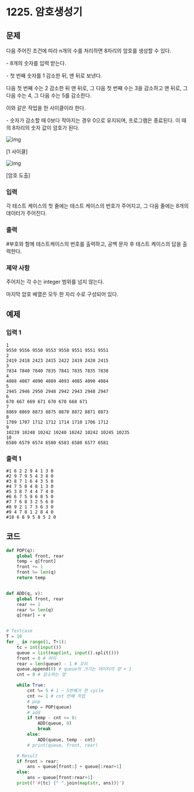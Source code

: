 # 1225. 암호생성기

## 문제

다음 주어진 조건에 따라 n개의 수를 처리하면 8자리의 암호를 생성할 수 있다.

\- 8개의 숫자를 입력 받는다.

\- 첫 번째 숫자를 1 감소한 뒤, 맨 뒤로 보낸다. 

다음 첫 번째 수는 2 감소한 뒤 맨 뒤로, 그 다음 첫 번째 수는 3을 감소하고 맨 뒤로, 그 다음 수는 4, 그 다음 수는 5를 감소한다.

이와 같은 작업을 한 사이클이라 한다.

\- 숫자가 감소할 때 0보다 작아지는 경우 0으로 유지되며, 프로그램은 종료된다. 이 때의 8자리의 숫자 값이 암호가 된다.
 

![img](https://swexpertacademy.com/main/common/fileDownload.do?downloadType=CKEditorImages&fileId=AV2XX0YqDbsBBASl)

[1 사이클]

 

 ![img](https://swexpertacademy.com/main/common/fileDownload.do?downloadType=CKEditorImages&fileId=AV84HE56LxsDFAUN)

[암호 도출]



### 입력

각 테스트 케이스의 첫 줄에는 테스트 케이스의 번호가 주어지고, 그 다음 줄에는 8개의 데이터가 주어진다.

### 출력

#부호와 함께 테스트케이스의 번호를 출력하고, 공백 문자 후 테스트 케이스의 답을 출력한다.

### 제약 사항

주어지는 각 수는 integer 범위를 넘지 않는다.

마지막 암호 배열은 모두 한 자리 수로 구성되어 있다.





## 예제

### 입력 1

```
1
9550 9556 9550 9553 9558 9551 9551 9551 
2
2419 2418 2423 2415 2422 2419 2420 2415 
3
7834 7840 7840 7835 7841 7835 7835 7838 
4
4088 4087 4090 4089 4093 4085 4090 4084 
5
2945 2946 2950 2948 2942 2943 2948 2947 
6
670 667 669 671 670 670 668 671 
7
8869 8869 8873 8875 8870 8872 8871 8873 
8
1709 1707 1712 1712 1714 1710 1706 1712 
9
10239 10248 10242 10240 10242 10242 10245 10235 
10
6580 6579 6574 6580 6583 6580 6577 6581 
```

### 출력 1

```
#1 6 2 2 9 4 1 3 0 
#2 9 7 9 5 4 3 8 0 
#3 8 7 1 6 4 3 5 0 
#4 7 5 8 4 8 1 3 0 
#5 3 8 7 4 4 7 4 0 
#6 6 7 5 9 6 8 5 0 
#7 7 6 8 3 2 5 6 0 
#8 9 2 1 7 3 6 3 0 
#9 4 7 8 1 2 8 4 0 
#10 6 8 9 5 8 5 2 0 
```





## 코드

```python
def POP(q):
    global front, rear
    temp = q[front]
    front += 1
    front %= len(q)
    return temp


def ADD(q, v):
    global front, rear
    rear += 1
    rear %= len(q)
    q[rear] = v


# Testcase
T = 10
for _ in range(1, T+1):
    tc = int(input())
    queue = list(map(int, input().split()))
    front = 0 # 머리
    rear = len(queue) - 1 # 꼬리
    queue.append(0) # queue의 크기는 데이터의 양 + 1
    cnt = 0 # 감소하는 양

    while True:
        cnt %= 5 # 1 ~ 5번째가 한 cycle
        cnt += 1 # cnt 번째 작업
        # pop
        temp = POP(queue)
        # add
        if temp - cnt <= 0:
            ADD(queue, 0)
            break
        else:
            ADD(queue, temp - cnt)
        # print(queue, front, rear)

    # Result
    if front > rear:
        ans = queue[front:] + queue[:rear+1]
    else:
        ans = queue[front:rear+1]
    print(f'#{tc} {" ".join(map(str, ans))}')
```
